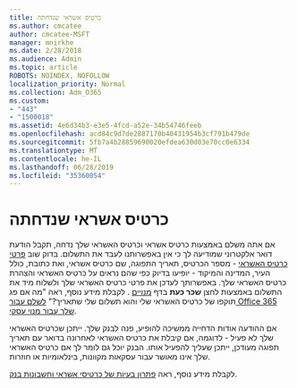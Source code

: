 ```yaml
---
title: כרטיס אשראי שנדחתה
ms.author: cmcatee
author: cmcatee-MSFT
manager: mnirkhe
ms.date: 2/28/2018
ms.audience: Admin
ms.topic: article
ROBOTS: NOINDEX, NOFOLLOW
localization_priority: Normal
ms.collection: Adm_O365
ms.custom:
- "443"
- "1500018"
ms.assetid: 4e6d34b3-e3e5-4fcd-a52e-34b54746feeb
ms.openlocfilehash: acd84c9d7de2887170b40431954b3cf791b479de
ms.sourcegitcommit: 5fb7a4b28859690020efdea630d03e70cc0e6334
ms.translationtype: MT
ms.contentlocale: he-IL
ms.lasthandoff: 06/28/2019
ms.locfileid: "35360054"
---
```

# <a name="declined-credit-card"></a>כרטיס אשראי שנדחתה

אם אתה משלם באמצעות כרטיס אשראי וכרטיס האשראי שלך נדחה, תקבל הודעת דואר אלקטרוני שמודיעה לך כי אין באפשרותנו לעבד את התשלום. בדוק שוב [פרטי כרטיס האשראי](https://go.microsoft.com/fwlink/p/?linkid=842054) - מספר הכרטיס, תאריך התפוגה, שם כרטיס אשראי, ואת כתובת, כולל העיר, המדינה והמיקוד - יופיעו בדיוק כפי שהם נראים על כרטיס האשראי והצהרת כרטיס האשראי שלך. באפשרותך לעדכן את פרטי כרטיס האשראי שלך ולשלוח מיד את התשלום באמצעות לחצן **שכר כעת** בדף [מנויים](https://go.microsoft.com/fwlink/p/?linkid=842054) . לקבלת מידע נוסף, ראה "מה אם פג תוקפו של כרטיס האשראי שלי והוא תשלום שלי שתאריך?" [לשלם עבור Office 365 שלך עבור מנוי עסקי](https://support.office.com/article/734f4aab-df2d-4e9b-8cb1-691910bde216).
  
אם ההודעה אודות הדחייה ממשיכה להופיע, פנה לבנק שלך. ייתכן שכרטיס האשראי שלך לא פעיל - לדוגמה, אם קיבלת את כרטיס האשראי לאחרונה בדואר עם תאריך תפוגה מעודכן, ייתכן שעליך להפעיל אותו. הבנק יוכל גם לומר לך אם כרטיס האשראי שלך אינו מאושר עבור עסקאות מקוונות, בינלאומיות או חוזרות.  
  
לקבלת מידע נוסף, ראה [פתרון בעיות של כרטיסי אשראי וחשבונות בנק](https://support.office.com/article/30ba9c83-50d8-4020-90ed-830a5b8c8724).
  